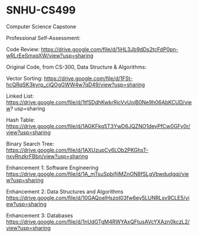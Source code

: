 # SNHU-CS499
Computer Science Capstone

Professional Self-Assessment:


Code Review:
https://drive.google.com/file/d/1iHL3Jb9dDs2tcFdP0pn-wRLrEeSmxqXW/view?usp=sharing

Original Code, from CS-300, Data Structure & Algorithms:

Vector Sorting: https://drive.google.com/file/d/1FSt-hcQRqSK3kyrp_cjQOgGWW4w7qD49/view?usp=sharing

Linked List: https://drive.google.com/file/d/1tfSDdhKwkrRjcVvUojB0Ne9h06AbKCUD/view?
usp=sharing

Hash Table: https://drive.google.com/file/d/1AGKFkg5T3YwD6JQZNO1deyPfCw0GFy0r/view?usp=sharing

Binary Search Tree: https://drive.google.com/file/d/1AXUzupCy6LOb2PKGhsT-nxyRnzkrFBbn/view?usp=sharing

Enhancement 1: Software Engineering
https://drive.google.com/file/d/1A_mTsuSpbifjIMZnON8fSLgVbwdudgqj/view?usp=sharing

Enhancement 2: Data Structures and Algorithms
https://drive.google.com/file/d/10GAQoelHszot03fw6ey5LUNRLsv9CLE5/view?usp=sharing

Enhancement 3: Databases
https://drive.google.com/file/d/1nUdGTgM4RWYAxQFtusAVcYXAzn0kczL2/view?usp=sharing
